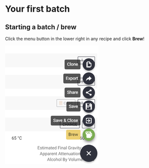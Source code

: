 # Your first batch

## Starting a batch / brew

Click the menu button in the lower right in any recipe and click **Brew**!

![](../.gitbook/assets/image%20%2840%29.png)

